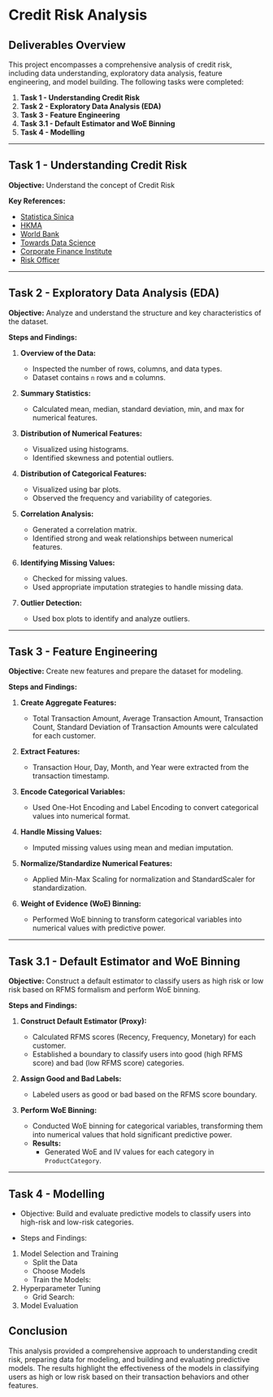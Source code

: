 # Credit Risk Analysis

## Deliverables Overview

This project encompasses a comprehensive analysis of credit risk, including data understanding, exploratory data analysis, feature engineering, and model building. The following tasks were completed:

1. **Task 1 - Understanding Credit Risk**
2. **Task 2 - Exploratory Data Analysis (EDA)**
3. **Task 3 - Feature Engineering**
4. **Task 3.1 - Default Estimator and WoE Binning**
5. **Task 4 - Modelling**

---

## Task 1 - Understanding Credit Risk

**Objective:** Understand the concept of Credit Risk

**Key References:**
- [Statistica Sinica](https://www3.stat.sinica.edu.tw/statistica/oldpdf/A28n535.pdf)
- [HKMA](https://www.hkma.gov.hk/media/eng/doc/key-functions/financial-infrastructure/alternative_credit_scoring.pdf)
- [World Bank](https://thedocs.worldbank.org/en/doc/935891585869698451-0130022020/original/CREDITSCORINGAPPROACHESGUIDELINESFINALWEB.pdf)
- [Towards Data Science](https://towardsdatascience.com/how-to-develop-a-credit-risk-model-and-scorecard-91335fc01f03)
- [Corporate Finance Institute](https://corporatefinanceinstitute.com/resources/commercial-lending/credit-risk/)
- [Risk Officer](https://www.risk-officer.com/Credit_Risk.htm)

---

## Task 2 - Exploratory Data Analysis (EDA)

**Objective:** Analyze and understand the structure and key characteristics of the dataset.

**Steps and Findings:**

1. **Overview of the Data:**
   - Inspected the number of rows, columns, and data types.
   - Dataset contains `n` rows and `m` columns.

2. **Summary Statistics:**
   - Calculated mean, median, standard deviation, min, and max for numerical features.

3. **Distribution of Numerical Features:**
   - Visualized using histograms.
   - Identified skewness and potential outliers.

4. **Distribution of Categorical Features:**
   - Visualized using bar plots.
   - Observed the frequency and variability of categories.

5. **Correlation Analysis:**
   - Generated a correlation matrix.
   - Identified strong and weak relationships between numerical features.

6. **Identifying Missing Values:**
   - Checked for missing values.
   - Used appropriate imputation strategies to handle missing data.

7. **Outlier Detection:**
   - Used box plots to identify and analyze outliers.

---

## Task 3 - Feature Engineering

**Objective:** Create new features and prepare the dataset for modeling.

**Steps and Findings:**

1. **Create Aggregate Features:**
   - Total Transaction Amount, Average Transaction Amount, Transaction Count, Standard Deviation of Transaction Amounts were calculated for each customer.

2. **Extract Features:**
   - Transaction Hour, Day, Month, and Year were extracted from the transaction timestamp.

3. **Encode Categorical Variables:**
   - Used One-Hot Encoding and Label Encoding to convert categorical values into numerical format.

4. **Handle Missing Values:**
   - Imputed missing values using mean and median imputation.

5. **Normalize/Standardize Numerical Features:**
   - Applied Min-Max Scaling for normalization and StandardScaler for standardization.

6. **Weight of Evidence (WoE) Binning:**
   - Performed WoE binning to transform categorical variables into numerical values with predictive power.

---

## Task 3.1 - Default Estimator and WoE Binning

**Objective:** Construct a default estimator to classify users as high risk or low risk based on RFMS formalism and perform WoE binning.

**Steps and Findings:**

1. **Construct Default Estimator (Proxy):**
   - Calculated RFMS scores (Recency, Frequency, Monetary) for each customer.
   - Established a boundary to classify users into good (high RFMS score) and bad (low RFMS score) categories.

2. **Assign Good and Bad Labels:**
   - Labeled users as good or bad based on the RFMS score boundary.

3. **Perform WoE Binning:**
   - Conducted WoE binning for categorical variables, transforming them into numerical values that hold significant predictive power.
   - **Results:**
     - Generated WoE and IV values for each category in `ProductCategory`.

---

## Task 4 - Modelling

   - Objective: Build and evaluate predictive models to classify users into high-risk and low-risk categories.

   - Steps and Findings:

  1. Model Selection and Training
      - Split the Data
      - Choose Models
      - Train the Models:
  2. Hyperparameter Tuning
      - Grid Search:
  3. Model Evaluation


## Conclusion

This analysis provided a comprehensive approach to understanding credit risk, preparing data for modeling, and building and evaluating predictive models. The results highlight the effectiveness of the models in classifying users as high or low risk based on their transaction behaviors and other features.
